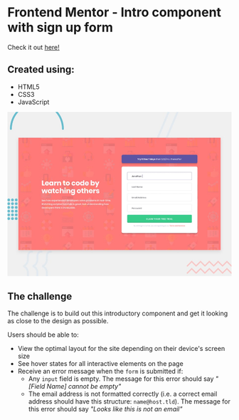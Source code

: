 # Frontend Mentor - Intro component with sign up form

Check it out [here!](https://ianbrdeguzman.github.io/intro-component-with-signup-form/)

## Created using:

-   HTML5
-   CSS3
-   JavaScript

![Design preview for the Intro component with sign up form coding challenge](./design/desktop-preview.jpg)

## The challenge

The challenge is to build out this introductory component and get it looking as close to the design as possible.

Users should be able to:

-   View the optimal layout for the site depending on their device's screen size
-   See hover states for all interactive elements on the page
-   Receive an error message when the `form` is submitted if:
    -   Any `input` field is empty. The message for this error should say _"[Field Name] cannot be empty"_
    -   The email address is not formatted correctly (i.e. a correct email address should have this structure: `name@host.tld`). The message for this error should say _"Looks like this is not an email"_
